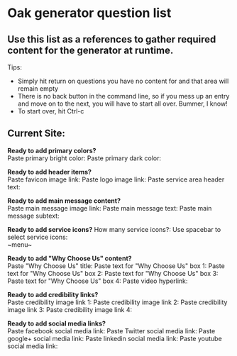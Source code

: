 # Oak generator question list  
## Use this list as a references to gather required content for the generator at runtime.  
Tips:
* Simply hit return on questions you have no content for and that area will remain empty
* There is no back button in the command line, so if you mess up an entry and move on to the next, you will have to start all over. Bummer, I know!
* To start over, hit Ctrl-c  

Current Site:
---
__Ready to add primary colors?__  
Paste primary bright color:
Paste primary dark color:

__Ready to add header items?__  
Paste favicon image link:
Paste logo image link:
Paste service area header text:  

__Ready to add main message content?__  
Paste main message image link:
Paste main message text:
Paste main message subtext:

__Ready to add service icons?__
How many service icons?:
Use spacebar to select service icons:  
~menu~

__Ready to add "Why Choose Us" content?__  
Paste "Why Choose Us" title:
Paste text for "Why Choose Us" box 1:
Paste text for "Why Choose Us" box 2:
Paste text for "Why Choose Us" box 3:
Paste text for "Why Choose Us" box 4:
Paste video hyperlink:

__Ready to add credibility links?__  
Paste credibility image link 1:
Paste credibility image link 2:
Paste credibility image link 3:
Paste credibility image link 4:

__Ready to add social media links?__  
Paste facebook social media link:
Paste Twitter social media link:
Paste google+ social media link:
Paste linkedin social media link:
Paste youtube social media link:
